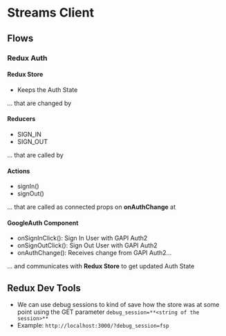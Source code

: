 # Streams Client

## Flows

### Redux Auth

#### Redux Store

- Keeps the Auth State

... that are changed by

#### Reducers

- SIGN_IN
- SIGN_OUT

... that are called by

#### Actions

- signIn()
- signOut()

... that are called as connected props on **onAuthChange** at

#### GoogleAuth Component

- onSignInClick(): Sign In User with GAPI Auth2
- onSignOutClick(): Sign Out User with GAPI Auth2
- onAuthChange(): Receives change from GAPI Auth2...

... and communicates with **Redux Store** to get updated Auth State

## Redux Dev Tools
- We can use debug sessions to kind of save how the store was at some point using the GET parameter `debug_session=**<string of the session>**`
- Example: `http://localhost:3000/?debug_session=fsp`